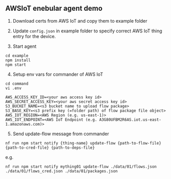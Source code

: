 ## AWSIoT enebular agent demo

1. Download certs from AWS IoT and copy them to example folder

2. Update `config.json` in example folder to specify correct AWS IoT thing entry for the device.

3. Start agent

```
cd example
npm install
npm start
```

4. Setup env vars for commander of AWS IoT

```
cd command
vi .env

AWS_ACCESS_KEY_ID=<your aws access key id>
AWS_SECRET_ACCESS_KEY=<your aws secret access key id>
S3_BUCKET_NAME=<s3 bucket name to upload flow package>
S3_BASE_KEY=<s3 prefix key (=folder path) of flow package file object>
AWS_IOT_REGION=<AWS Region (e.g. us-east-1)>
AWS_IOT_ENDPOINT=<AWS IoT Endpoint (e.g. A3G80UFBM2R6AS.iot.us-east-1.amazonaws.com)>
````

5. Send update-flow message from commander

```
nf run npm start notify {thing-name} update-flow {path-to-flow-file} {path-to-cred-file} {path-to-deps-file}
```

e.g.
```
nf run npm start notify mything01 update-flow ./data/01/flows.json ./data/01/flows_cred.json ./data/01/packages.json
```
